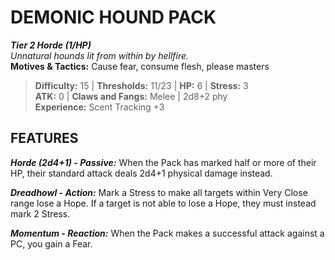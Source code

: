 ﻿# DEMONIC HOUND PACK

***Tier 2 Horde (1/HP)***  
*Unnatural hounds lit from within by hellfire.*  
**Motives & Tactics:** Cause fear, consume flesh, please masters

> **Difficulty:** 15 | **Thresholds:** 11/23 | **HP:** 6 | **Stress:** 3  
> **ATK:** 0 | **Claws and Fangs:** Melee | 2d8+2 phy  
> **Experience:** Scent Tracking +3

## FEATURES

***Horde (2d4+1) - Passive:*** When the Pack has marked half or more of their HP, their standard attack deals 2d4+1 physical damage instead.

***Dreadhowl - Action:*** Mark a Stress to make all targets within Very Close range lose a Hope. If a target is not able to lose a Hope, they must instead mark 2 Stress.

***Momentum - Reaction:*** When the Pack makes a successful attack against a PC, you gain a Fear.
